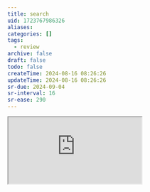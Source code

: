 ```yaml
---
title: search
uid: 1723767986326
aliases:
categories: []
tags:
  - review
archive: false
draft: false
todo: false
createTime: 2024-08-16 08:26:26
updateTime: 2024-08-16 08:26:26
sr-due: 2024-09-04
sr-interval: 16
sr-ease: 290
---
```


<iframe
  class="iframe_full"
  src="https://dict.youdao.com/result?word=search&lang=en"
>
</iframe>
